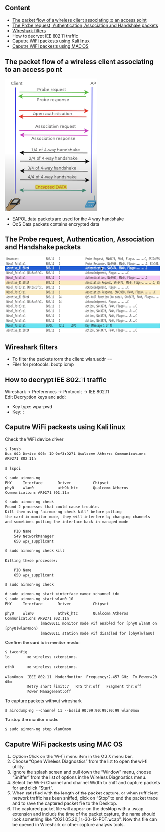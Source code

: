 ## Content
* [The packet flow of a wireless client associating to an access point](#packet_flow)
* [The Probe request, Authentication, Association and Handshake packets](#connect_packets)
* [Wireshark filters](#wireshark_filters)
* [How to decrypt IEE 802.11 traffic](#decript_traffic)
* [Caputre WiFi packests using Kali linux](#capture_using_kali_linux)
* [Caputre WiFi packests using MAC OS](#capture_using_macos)

## The packet flow of a wireless client associating to an access point <a name="packet_flow"/>
<img src="./img/wifi_monitoring/wireless_packet_flow.png" width="300px"/>

* EAPOL data packets are used for the 4 way handshake
* QoS Data packets contains encrypted data

## The Probe request, Authentication, Association and Handshake packets <a name="connect_packets"/>
<img src="./img/wifi_monitoring/wireless_auth_packets.png" height="250px"/>

## Wireshark filters <a name="wireshark_filters"/>
* To fliter the packets form the client: wlan.addr == <mac addr>
* Filer for protocols: bootp icmp

## How to decrypt IEE 802.11 traffic <a name="decript_traffic"/>
  
Wireshark -> Preferences -> Protocols -> IEE 802.11\
Edit Decryption keys and add:
* Key type: wpa-pwd
* Key: <preshared key>:<ssid>


## Caputre WiFi packests using Kali linux <a name="capture_using_kali_linux"/>
 
Check the WiFi device driver
```
$ lsusb
Bus 002 Device 003: ID 0cf3:9271 Qualcomm Atheros Communications AR9271 802.11n

$ lspci
```
  
```
$ sudo airmon-ng
PHY     Interface       Driver          Chipset
phy0    wlan0           ath9k_htc       Qualcomm Atheros Communications AR9271 802.11n
```

```
$ sudo airmon-ng check
Found 2 processes that could cause trouble.
Kill them using 'airmon-ng check kill' before putting
the card in monitor mode, they will interfere by changing channels
and sometimes putting the interface back in managed mode

    PID Name
    549 NetworkManager
    650 wpa_supplicant
```

```
$ sudo airmon-ng check kill

Killing these processes:

    PID Name
    650 wpa_supplicant
```

```
$ sudo airmon-ng check
```
  
```
# sudo airmon-ng start <interface name> <channel id>
$ sudo airmon-ng start wlan0 10
PHY     Interface       Driver          Chipset

phy0    wlan0           ath9k_htc       Qualcomm Atheros Communications AR9271 802.11n
                (mac80211 monitor mode vif enabled for [phy0]wlan0 on [phy0]wlan0mon)
                (mac80211 station mode vif disabled for [phy0]wlan0)
```

Confirm the card is in monitor mode:
```
$ iwconfig
lo        no wireless extensions.

eth0      no wireless extensions.

wlan0mon  IEEE 802.11  Mode:Monitor  Frequency:2.457 GHz  Tx-Power=20 dBm   
          Retry short limit:7   RTS thr:off   Fragment thr:off
          Power Management:off
```

To capture packets without wireshark
```
$ airodump-ng --channel 11 --bssid 90:99:90:99:90:99 wlan0mon
```

To stop the monitor mode:
```
$ sudo airmon-ng stop wlan0mon
```
  
## Caputre WiFi packests using MAC OS <a name="capture_using_macos"/>
1. Option+Click on the Wi-Fi menu item in the OS X menu bar.
2. Choose “Open Wireless Diagnostics” from the list to open the wi-fi utility.
3. Ignore the splash screen and pull down the “Window” menu, choose “Sniffer” from the list of options in the Wireless Diagnostics menu.
4. Select the Wi-Fi Channel and channel Width to sniff and capture packets for and click “Start”.
5. When satisfied with the length of the packet capture, or when sufficient network traffic has been sniffed, click on “Stop” to end the packet trace and to save the captured packet file to the Desktop.
6. The captured packet file will appear on the desktop with a .wcap extension and include the time of the packet capture, the name should look something like “2021.05.20_14-30-12-PDT.wcap”. Now this file can be opened in Wireshark or other capture analysis tools.
